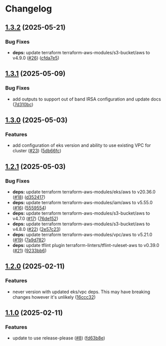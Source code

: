 # Changelog

## [1.3.2](https://github.com/pelotech/terraform-foundation-aws-stack/compare/v1.3.1...v1.3.2) (2025-05-21)


### Bug Fixes

* **deps:** update terraform terraform-aws-modules/s3-bucket/aws to v4.9.0 ([#26](https://github.com/pelotech/terraform-foundation-aws-stack/issues/26)) ([cfda7e5](https://github.com/pelotech/terraform-foundation-aws-stack/commit/cfda7e56350686ddff75bbbb5bfb83e18b0e22dc))

## [1.3.1](https://github.com/pelotech/terraform-foundation-aws-stack/compare/v1.3.0...v1.3.1) (2025-05-09)


### Bug Fixes

* add outputs to support out of band IRSA configuration and update docs ([7d310bc](https://github.com/pelotech/terraform-foundation-aws-stack/commit/7d310bc1bd6f9d1e58736ef8c9dd94ae55fb1777))

## [1.3.0](https://github.com/pelotech/terraform-foundation-aws-stack/compare/v1.2.1...v1.3.0) (2025-05-03)


### Features

* add configuration of eks version and ability to use existing VPC for cluster ([#23](https://github.com/pelotech/terraform-foundation-aws-stack/issues/23)) ([5db66fc](https://github.com/pelotech/terraform-foundation-aws-stack/commit/5db66fcf142e63a2d57827174f515e2bf354458c))

## [1.2.1](https://github.com/pelotech/terraform-foundation-aws-stack/compare/v1.2.0...v1.2.1) (2025-05-03)


### Bug Fixes

* **deps:** update terraform terraform-aws-modules/eks/aws to v20.36.0 ([#18](https://github.com/pelotech/terraform-foundation-aws-stack/issues/18)) ([d352417](https://github.com/pelotech/terraform-foundation-aws-stack/commit/d352417a4d519adfe1fcb81cce76b6036eaab936))
* **deps:** update terraform terraform-aws-modules/iam/aws to v5.55.0 ([#16](https://github.com/pelotech/terraform-foundation-aws-stack/issues/16)) ([5559554](https://github.com/pelotech/terraform-foundation-aws-stack/commit/5559554bd0eeed2f37f1d0d5de7e04eb09d30d24))
* **deps:** update terraform terraform-aws-modules/s3-bucket/aws to v4.7.0 ([#17](https://github.com/pelotech/terraform-foundation-aws-stack/issues/17)) ([76de152](https://github.com/pelotech/terraform-foundation-aws-stack/commit/76de1523fb8ac7fbc0fa9ef8569179a8fb6f4853))
* **deps:** update terraform terraform-aws-modules/s3-bucket/aws to v4.8.0 ([#22](https://github.com/pelotech/terraform-foundation-aws-stack/issues/22)) ([2e57c23](https://github.com/pelotech/terraform-foundation-aws-stack/commit/2e57c23e07e61c15993260190d5ad6e731803d3e))
* **deps:** update terraform terraform-aws-modules/vpc/aws to v5.21.0 ([#19](https://github.com/pelotech/terraform-foundation-aws-stack/issues/19)) ([7a9d782](https://github.com/pelotech/terraform-foundation-aws-stack/commit/7a9d782e7ef0bd524667ac102639c80d33c0af02))
* **deps:** update tflint plugin terraform-linters/tflint-ruleset-aws to v0.39.0 ([#21](https://github.com/pelotech/terraform-foundation-aws-stack/issues/21)) ([9233bb6](https://github.com/pelotech/terraform-foundation-aws-stack/commit/9233bb6e3a457be0ff4cfcf66e172c7a2d340dbe))

## [1.2.0](https://github.com/pelotech/terraform-foundation-aws-stack/compare/v1.1.0...v1.2.0) (2025-02-11)


### Features

* never version with updated eks/vpc deps. This may have breaking changes however it's unlikely ([16ccc32](https://github.com/pelotech/terraform-foundation-aws-stack/commit/16ccc3274f07208ba28b7ac933f262b7e1b35080))

## [1.1.0](https://github.com/pelotech/terraform-foundation-aws-stack/compare/v1.0.2...v1.1.0) (2025-02-11)


### Features

* update to use release-please ([#8](https://github.com/pelotech/terraform-foundation-aws-stack/issues/8)) ([fd63b8e](https://github.com/pelotech/terraform-foundation-aws-stack/commit/fd63b8e85c6cb1dbc2889e4bc42ec379aea613d3))
